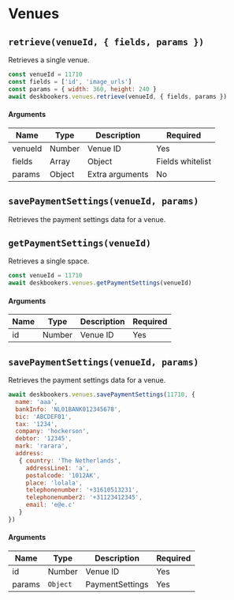 # Venues

## `retrieve(venueId, { fields, params })`
Retrieves a single venue.

```js
const venueId = 11710
const fields = ['id', 'image_urls']
const params = { width: 360, height: 240 }
await deskbookers.venues.retrieve(venueId, { fields, params })
```

#### Arguments
Name | Type | Description | Required
--- | --- | --- | ---
venueId | Number | Venue ID | Yes
fields | Array|Object | Fields whitelist | No
params | Object | Extra arguments | No

## `savePaymentSettings(venueId, params)`
Retrieves the payment settings data for a venue.

## `getPaymentSettings(venueId)`
Retrieves a single space.

```js
const venueId = 11710
await deskbookers.venues.getPaymentSettings(venueId)
```

#### Arguments
Name | Type | Description | Required
--- | --- | --- | ---
id | Number | Venue ID | Yes

## `savePaymentSettings(venueId, params)`
Retrieves the payment settings data for a venue.

```js
await deskbookers.venues.savePaymentSettings(11710, {
  name: 'aaa',
  bankInfo: 'NL01BANK012345678',
  bic: 'ABCDEF01',
  tax: '1234',
  company: 'hockerson',
  debtor: '12345',
  mark: 'rarara',
  address:
   { country: 'The Netherlands',
     addressLine1: 'a',
     postalcode: '1012AK',
     place: 'lolala',
     telephonenumber: '+31610513231',
     telephonenumber2: '+31123412345',
     email: 'e@e.c' 
   }
})
```

#### Arguments
Name | Type | Description | Required
--- | --- | --- | ---
id | Number | Venue ID | Yes
params | `Object` | PaymentSettings | Yes
